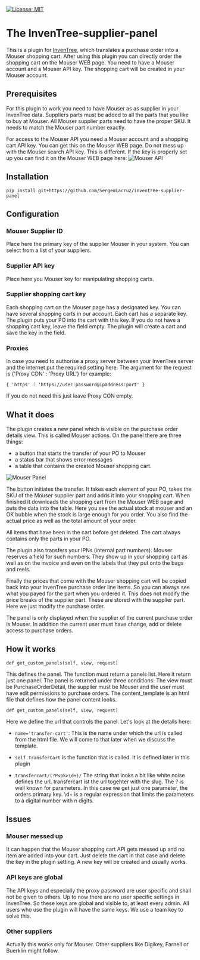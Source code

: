 [![License: MIT](https://img.shields.io/badge/License-MIT-yellow.svg)](https://opensource.org/licenses/MIT)

# The InvenTree-supplier-panel

This is a plugin for [InvenTree](https://inventree.org), which translates a purchase order
into a Mouser shopping cart. After using this plugin you can directly order the shopping
cart on the Mouser WEB page. You need to have a Mouser account and a Mouser API key. 
The shopping cart will be created in your Mouser account.

## Prerequisites

For this plugin to work you need to have Mouser as as supplier in your InvenTree data.
Suppliers parts must be added to all the parts that you like to buy at Mouser. All Mouser supplier
parts need to have the proper SKU. It needs to match the Mouser part number exactly.

For access to the Mouser API you need a Mouser account and a shopping cart API key. 
You can get this on the Mouser WEB page. Do not mess up with the Mouser search API
key. This is different. If the key is properly set up you can find it on the Mouser 
WEB page here:
![Mouser API](https://github.com/SergeoLacruz/inventree-supplier-panel/blob/master/pictures/mouser_api.png)

## Installation

```
pip install git+https://github.com/SergeoLacruz/inventree-supplier-panel
```

## Configuration 
### Mouser Supplier ID
Place here the primary key of the supplier Mouser in your system. You can select from a list of
your suppliers.

### Supplier API key
Place here you Mouser key for manipulating shopping carts. 

### Supplier shopping cart key
Each shopping cart on the Mouser page has a designated key. You can have several shopping carts 
in our account. Each cart has a separate key. The plugin puts your PO into the cart with this key.
If you do not have a shopping cart key, leave the field empty. The plugin will create a cart
and save the key in the field. 

### Proxies
In case you need to authorise a proxy server between your InvenTree server and the internet
put the required setting here. The argument for the request is {'Proxy CON' : 'Proxy URL'} for
example: 

```
{ 'https' : 'https://user:password@ipaddress:port' }
```

If you do not need this just leave Proxy CON empty. 

## What it does

The plugin creates a new panel which is visible on the purchase order details view. 
This is called Mouser actions. On the panel there are three things: 

- a button that starts the transfer of your PO to Mouser
- a status bar that shows error messages
- a table that contains the created Mouser shopping cart. 

![Mouser Panel](https://github.com/SergeoLacruz/inventree-supplier-panel/blob/master/pictures/mouser_panel.png)

The button initiates the transfer. It takes each element of your PO, takes the SKU of
the Mouser supplier part and adds it into your shopping cart. When finished it downloads
the shopping cart from the Mouser WEB page and puts the data into the table. Here you see
the actual stock at mouser and an OK bubble when the stock is large enough for you order. 
You also find the actual price as well as the total amount of your order. 

All items that have been in the cart before get deleted. The cart always contains only the parts
in your PO. 

The plugin also transfers your IPNs (internal part numbers). Mouser reserves a field 
for such numbers. They show up in your shopping cart as well as on the invoice and even
on the labels that they put onto the bags and reels. 

Finally the prices that come with the Mouser shopping cart will be copied back into your
InvenTree purchase order line items. So you can always see what you payed for the part when
you ordered it. This does not modify the price breaks of the supplier part. These are stored
with the supplier part. Here we just modify the purchase order. 

The panel is only displayed when the supplier of the current purchase order is Mouser.
In addition the current user must have change, add or delete access to purchase orders. 

## How it works

```
def get_custom_panels(self, view, request)
```

This defines the panel. The function must return a panels list. Here it return just one 
panel. The panel is returned under three conditions: The view must be PurchaseOrderDetail, 
the supplier must be Mouser and the user must have edit permissions to purchase orders. 
The content_template is an html file that defines how the panel content looks. 

```
def get_custom_panels(self, view, request)
```
Here we define the url that controls the panel. Let's look at the details here:

- ```name='transfer-cart'```: This is the name under which the url is called from the html file. We will
come to that later when we discuss the template. 

- ```self.TransferCart``` is the function that is called. It is defined later in this plugin

- ```transfercart/(?P<pk>\d+)/``` The string that looks a bit like white noise defines the url. transfercart
ist the url togehter with the slug. The ? is well known for parameters. In this case we get just one 
parameter, the orders primary key. \d+ is a regular expression that limits the parameters to a digital
number with n digits. 

## Issues
### Mouser messed up
It can happen that the Mouser shopping cart API gets messed up and no item are added into
your cart. Just delete the cart in that case and delete the key in the plugin setting.
A new key will be created and usually works.  

### API keys are global
The API keys and especially the proxy password are user specific and shall not be given to 
others. Up to now there are no user specific settings in InvenTree. So these keys are global
and visible to, at least every admin. All users who use the plugin will have the same
keys. We use a team key to solve this.

### Other suppliers
Actually this works only for Mouser. Other suppliers like Digikey, Farnell or Buerklin
might follow. 

